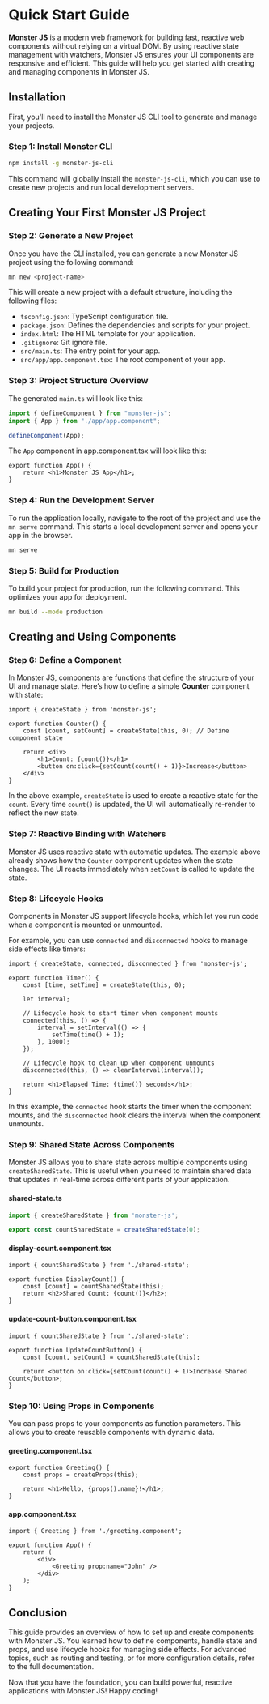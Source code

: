# Quick Start Guide

**Monster JS** is a modern web framework for building fast, reactive web components without relying on a virtual DOM. By using reactive state management with watchers, Monster JS ensures your UI components are responsive and efficient. This guide will help you get started with creating and managing components in Monster JS.

## Installation

First, you'll need to install the Monster JS CLI tool to generate and manage your projects.

### Step 1: Install Monster CLI

```bash
npm install -g monster-js-cli
```

This command will globally install the `monster-js-cli`, which you can use to create new projects and run local development servers.

## Creating Your First Monster JS Project

### Step 2: Generate a New Project

Once you have the CLI installed, you can generate a new Monster JS project using the following command:

```bash
mn new <project-name>
```

This will create a new project with a default structure, including the following files:

* `tsconfig.json`: TypeScript configuration file.
* `package.json`: Defines the dependencies and scripts for your project.
* `index.html`: The HTML template for your application.
* `.gitignore`: Git ignore file.
* `src/main.ts`: The entry point for your app.
* `src/app/app.component.tsx`: The root component of your app.

### Step 3: Project Structure Overview

The generated `main.ts` will look like this:

```ts
import { defineComponent } from "monster-js";
import { App } from "./app/app.component";

defineComponent(App);
```

The `App` component in app.component.tsx will look like this:
```tsx
export function App() {
    return <h1>Monster JS App</h1>;
}
```

### Step 4: Run the Development Server

To run the application locally, navigate to the root of the project and use the `mn serve` command. This starts a local development server and opens your app in the browser.

```bash
mn serve
```

### Step 5: Build for Production

To build your project for production, run the following command. This optimizes your app for deployment.

```bash
mn build --mode production
```

## Creating and Using Components

### Step 6: Define a Component

In Monster JS, components are functions that define the structure of your UI and manage state. Here’s how to define a simple **Counter** component with state:

```tsx
import { createState } from 'monster-js';

export function Counter() {
    const [count, setCount] = createState(this, 0); // Define component state

    return <div>
        <h1>Count: {count()}</h1>
        <button on:click={setCount(count() + 1)}>Increase</button>
    </div>
}
```

In the above example, `createState` is used to create a reactive state for the `count`. Every time `count()` is updated, the UI will automatically re-render to reflect the new state.

### Step 7: Reactive Binding with Watchers

Monster JS uses reactive state with automatic updates. The example above already shows how the `Counter` component updates when the state changes. The UI reacts immediately when `setCount` is called to update the state.

### Step 8: Lifecycle Hooks

Components in Monster JS support lifecycle hooks, which let you run code when a component is mounted or unmounted.

For example, you can use `connected` and `disconnected` hooks to manage side effects like timers:

```tsx
import { createState, connected, disconnected } from 'monster-js';

export function Timer() {
    const [time, setTime] = createState(this, 0);

    let interval;

    // Lifecycle hook to start timer when component mounts
    connected(this, () => {
        interval = setInterval(() => {
            setTime(time() + 1);
        }, 1000);
    });

    // Lifecycle hook to clean up when component unmounts
    disconnected(this, () => clearInterval(interval));

    return <h1>Elapsed Time: {time()} seconds</h1>;
}
```

In this example, the `connected` hook starts the timer when the component mounts, and the `disconnected` hook clears the interval when the component unmounts.

### Step 9: Shared State Across Components

Monster JS allows you to share state across multiple components using `createSharedState`. This is useful when you need to maintain shared data that updates in real-time across different parts of your application.

#### shared-state.ts

```ts
import { createSharedState } from 'monster-js';

export const countSharedState = createSharedState(0);
```

#### display-count.component.tsx

```tsx
import { countSharedState } from './shared-state';

export function DisplayCount() {
    const [count] = countSharedState(this);
    return <h2>Shared Count: {count()}</h2>;
}
```

#### update-count-button.component.tsx

```tsx
import { countSharedState } from './shared-state';

export function UpdateCountButton() {
    const [count, setCount] = countSharedState(this);

    return <button on:click={setCount(count() + 1)>Increase Shared Count</button>;
}
```

### Step 10: Using Props in Components

You can pass props to your components as function parameters. This allows you to create reusable components with dynamic data.

#### greeting.component.tsx

```tsx
export function Greeting() {
    const props = createProps(this);

    return <h1>Hello, {props().name}!</h1>;
}
```

#### app.component.tsx

```tsx
import { Greeting } from './greeting.component';

export function App() {
    return (
        <div>
            <Greeting prop:name="John" />
        </div>
    );
}
```

## Conclusion

This guide provides an overview of how to set up and create components with Monster JS. You learned how to define components, handle state and props, and use lifecycle hooks for managing side effects. For advanced topics, such as routing and testing, or for more configuration details, refer to the full documentation.

Now that you have the foundation, you can build powerful, reactive applications with Monster JS! Happy coding!